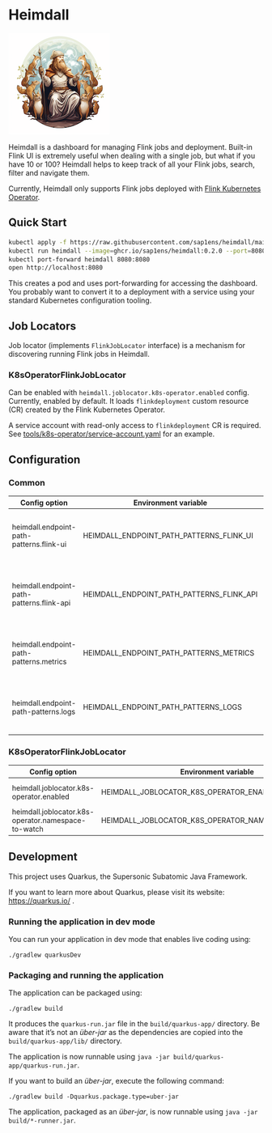 # Heimdall

![](src/main/webui/src/assets/heimdall-logo.png)

Heimdall is a dashboard for managing Flink jobs and deployment. Built-in Flink UI is extremely useful when dealing with
a single job, but what if you have 10 or 100? Heimdall helps to keep track of all your Flink jobs, search, filter and navigate them.

Currently, Heimdall only supports Flink jobs deployed with [Flink Kubernetes Operator](https://ci.apache.org/projects/flink/flink-kubernetes-operator-docs-stable/).

## Quick Start

```bash
kubectl apply -f https://raw.githubusercontent.com/sap1ens/heimdall/main/tools/k8s-operator/service-account.yaml
kubectl run heimdall --image=ghcr.io/sap1ens/heimdall:0.2.0 --port=8080 --overrides='{ "spec": { "serviceAccount": "heimdall-service-account" }  }'
kubectl port-forward heimdall 8080:8080
open http://localhost:8080
```

This creates a pod and uses port-forwarding for accessing the dashboard. You probably want to convert it to a deployment 
with a service using your standard Kubernetes configuration tooling. 

## Job Locators

Job locator (implements `FlinkJobLocator` interface) is a mechanism for discovering running Flink jobs in Heimdall.

### K8sOperatorFlinkJobLocator

Can be enabled with `heimdall.joblocator.k8s-operator.enabled` config. Currently, enabled by default. It loads 
`flinkdeployment` custom resource (CR) created by the Flink Kubernetes Operator.

A service account with read-only access to `flinkdeployment` CR is required. See [tools/k8s-operator/service-account.yaml](tools/k8s-operator/service-account.yaml) for an example.

## Configuration

### Common

| Config option                             | Environment variable                      | Default                           | Description                                                         |
|-------------------------------------------|-------------------------------------------|-----------------------------------|---------------------------------------------------------------------|
| heimdall.endpoint-path-patterns.flink-ui  | HEIMDALL_ENDPOINT_PATH_PATTERNS_FLINK_UI  | http://localhost/$jobName/ui      | Pattern for the Flink UI endpoint. `$jobName` will be substituted.  |
| heimdall.endpoint-path-patterns.flink-api | HEIMDALL_ENDPOINT_PATH_PATTERNS_FLINK_API | http://localhost/$jobName/api     | Pattern for the Flink API endpoint. `$jobName` will be substituted. |
| heimdall.endpoint-path-patterns.metrics   | HEIMDALL_ENDPOINT_PATH_PATTERNS_METRICS   | http://localhost/$jobName/metrics | Pattern for the Metrics endpoint. `$jobName` will be substituted.   |
| heimdall.endpoint-path-patterns.logs      | HEIMDALL_ENDPOINT_PATH_PATTERNS_LOGS      | http://localhost/$jobName/logs    | Pattern for the Logs endpoint. `$jobName` will be substituted.      |

### K8sOperatorFlinkJobLocator

| Config option                                       | Environment variable                                | Default | Description                  |
|-----------------------------------------------------|-----------------------------------------------------|---------|------------------------------|
| heimdall.joblocator.k8s-operator.enabled            | HEIMDALL_JOBLOCATOR_K8S_OPERATOR_ENABLED            | true    | Is this locator enabled?     |
| heimdall.joblocator.k8s-operator.namespace-to-watch | HEIMDALL_JOBLOCATOR_K8S_OPERATOR_NAMESPACE_TO_WATCH | default | Kubernetes namespace to use. |

## Development

This project uses Quarkus, the Supersonic Subatomic Java Framework.

If you want to learn more about Quarkus, please visit its website: https://quarkus.io/ .

### Running the application in dev mode

You can run your application in dev mode that enables live coding using:
```shell script
./gradlew quarkusDev
```

### Packaging and running the application

The application can be packaged using:
```shell script
./gradlew build
```

It produces the `quarkus-run.jar` file in the `build/quarkus-app/` directory.
Be aware that it’s not an _über-jar_ as the dependencies are copied into the `build/quarkus-app/lib/` directory.

The application is now runnable using `java -jar build/quarkus-app/quarkus-run.jar`.

If you want to build an _über-jar_, execute the following command:

```shell script
./gradlew build -Dquarkus.package.type=uber-jar
```

The application, packaged as an _über-jar_, is now runnable using `java -jar build/*-runner.jar`.
